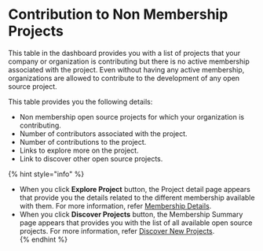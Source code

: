 # Contribution to Non Membership Projects

This table in the dashboard provides you with a list of projects that your company or organization is contributing but there is no active membership associated with the project. Even without having any active membership, organizations are allowed to contribute to the development of any open source project. 

This table provides you the following details: 

* Non membership open source projects for which your organization is contributing. 
* Number of contributors associated with the project. 
* Number of contributions to the project. 
* Links to explore more on the project.
* Link to discover other open source projects. 

{% hint style="info" %}
* When you click **Explore Project** button, the Project detail page appears that provide you the details related to the different membership available with them. For more information, refer [Membership Details](https://docs.linuxfoundation.org/corporate-cla-console/projects/membership-details-of-a-project).
* When you click **Discover Projects** button, the Membership Summary page appears that provides you with the list of all available open source projects. For more information, refer [Discover New Projects](https://docs.linuxfoundation.org/corporate-cla-console/membership-summary/discover-new-open-source-project).  
{% endhint %}
